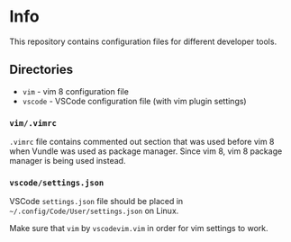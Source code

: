 # Info
This repository contains configuration files for different developer tools.

## Directories
* `vim` - vim 8 configuration file
* `vscode` - VSCode configuration file (with vim plugin settings)

### `vim/.vimrc`
`.vimrc` file contains commented out section that was used before vim 8 when Vundle was used as package manager. Since vim 8, vim 8 package manager is being used instead.

### `vscode/settings.json`
VSCode `settings.json` file should be placed in `~/.config/Code/User/settings.json` on Linux.

Make sure that `vim` by `vscodevim.vim` in order for vim settings to work.
